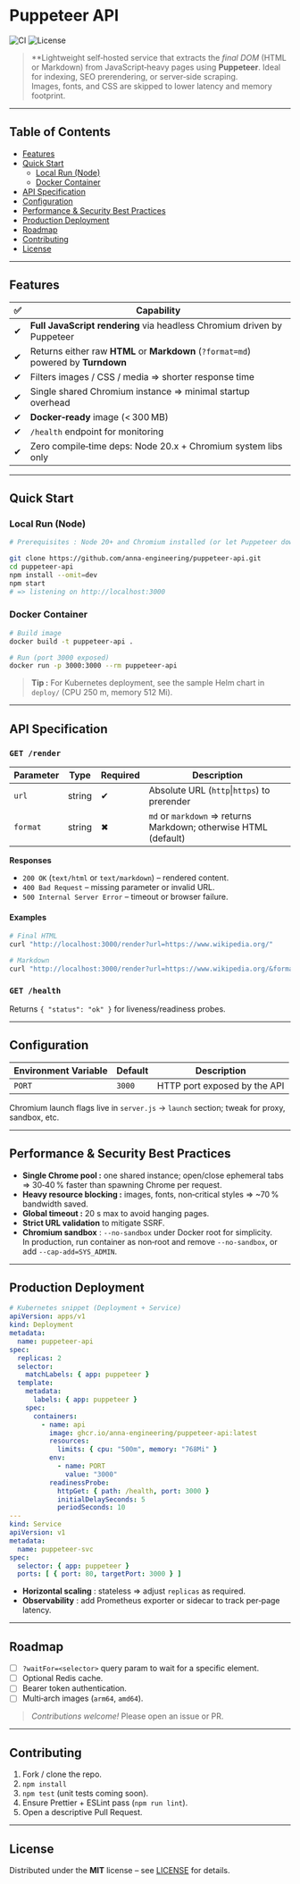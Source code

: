# Puppeteer API

![CI](https://img.shields.io/github/actions/workflow/status/anna-engineering/puppeteer-api/ci.yml?branch=main)
![License](https://img.shields.io/badge/license-MIT-blue.svg)

> **Lightweight self‑hosted service that extracts the _final DOM_ (HTML or Markdown) from JavaScript‑heavy pages using **Puppeteer**. Ideal for indexing, SEO prerendering, or server‑side scraping.  
> Images, fonts, and CSS are skipped to lower latency and memory footprint.

---

## Table of Contents

- [Features](#features)
- [Quick Start](#quick-start)
    - [Local Run (Node)](#local-run-node)
    - [Docker Container](#docker-container)
- [API Specification](#api-specification)
- [Configuration](#configuration)
- [Performance & Security Best Practices](#performance--security-best-practices)
- [Production Deployment](#production-deployment)
- [Roadmap](#roadmap)
- [Contributing](#contributing)
- [License](#license)

---

## Features

| ✅ | Capability |
|----|------------|
| ✔ | **Full JavaScript rendering** via headless Chromium driven by Puppeteer |
| ✔ | Returns either raw **HTML** or **Markdown** (`?format=md`) powered by **Turndown** |
| ✔ | Filters images / CSS / media ⇒ shorter response time |
| ✔ | Single shared Chromium instance ⇒ minimal startup overhead |
| ✔ | **Docker‑ready** image (< 300 MB) |
| ✔ | `/health` endpoint for monitoring |
| ✔ | Zero compile‑time deps: Node 20.x + Chromium system libs only |

---

## Quick Start

### Local Run (Node)

```bash
# Prerequisites : Node 20+ and Chromium installed (or let Puppeteer download it)

git clone https://github.com/anna-engineering/puppeteer-api.git
cd puppeteer-api
npm install --omit=dev
npm start
# => listening on http://localhost:3000
```

### Docker Container

```bash
# Build image
docker build -t puppeteer-api .

# Run (port 3000 exposed)
docker run -p 3000:3000 --rm puppeteer-api
```

> **Tip :** For Kubernetes deployment, see the sample Helm chart in `deploy/` (CPU 250 m, memory 512 Mi).

---

## API Specification

### `GET /render`

| Parameter | Type | Required | Description |
|-----------|------|----------|-------------|
| `url`     | string | ✔ | Absolute URL (`http`\|`https`) to prerender |
| `format`  | string | ✖ | `md` or `markdown` ⇒ returns Markdown; otherwise HTML (default) |

**Responses**

* `200 OK` (`text/html` or `text/markdown`) – rendered content.
* `400 Bad Request` – missing parameter or invalid URL.
* `500 Internal Server Error` – timeout or browser failure.

#### Examples

```bash
# Final HTML
curl "http://localhost:3000/render?url=https://www.wikipedia.org/"

# Markdown
curl "http://localhost:3000/render?url=https://www.wikipedia.org/&format=md"
```

### `GET /health`

Returns `{ "status": "ok" }` for liveness/readiness probes.

---

## Configuration

| Environment Variable | Default | Description |
|----------------------|---------|-------------|
| `PORT`               | `3000`  | HTTP port exposed by the API |

Chromium launch flags live in `server.js` → `launch` section; tweak for proxy, sandbox, etc.

---

## Performance & Security Best Practices

* **Single Chrome pool :** one shared instance; open/close ephemeral tabs ⇒ 30‑40 % faster than spawning Chrome per request.
* **Heavy resource blocking :** images, fonts, non‑critical styles ⇒ ~70 % bandwidth saved.
* **Global timeout :** 20 s max to avoid hanging pages.
* **Strict URL validation** to mitigate SSRF.
* **Chromium sandbox** : `--no-sandbox` under Docker root for simplicity.  
  In production, run container as non‑root and remove `--no-sandbox`, or add `--cap-add=SYS_ADMIN`.

---

## Production Deployment

```yaml
# Kubernetes snippet (Deployment + Service)
apiVersion: apps/v1
kind: Deployment
metadata:
  name: puppeteer-api
spec:
  replicas: 2
  selector:
    matchLabels: { app: puppeteer }
  template:
    metadata:
      labels: { app: puppeteer }
    spec:
      containers:
        - name: api
          image: ghcr.io/anna-engineering/puppeteer-api:latest
          resources:
            limits: { cpu: "500m", memory: "768Mi" }
          env:
            - name: PORT
              value: "3000"
          readinessProbe:
            httpGet: { path: /health, port: 3000 }
            initialDelaySeconds: 5
            periodSeconds: 10
---
kind: Service
apiVersion: v1
metadata:
  name: puppeteer-svc
spec:
  selector: { app: puppeteer }
  ports: [ { port: 80, targetPort: 3000 } ]
```

* **Horizontal scaling** : stateless ⇒ adjust `replicas` as required.
* **Observability** : add Prometheus exporter or sidecar to track per‑page latency.

---

## Roadmap

- [ ] `?waitFor=<selector>` query param to wait for a specific element.
- [ ] Optional Redis cache.
- [ ] Bearer token authentication.
- [ ] Multi‑arch images (`arm64`, `amd64`).

> _Contributions welcome!_ Please open an issue or PR.

---

## Contributing

1. Fork / clone the repo.
2. `npm install`
3. `npm test` (unit tests coming soon).
4. Ensure Prettier + ESLint pass (`npm run lint`).
5. Open a descriptive Pull Request.

---

## License

Distributed under the **MIT** license – see [LICENSE](LICENSE) for details.

